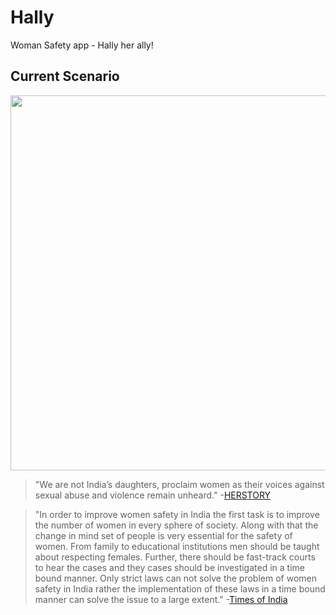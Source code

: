# Hally
Woman Safety app - Hally her ally!

## Current Scenario

<p align="center">
    <img width='600' src="https://github.com/Neilblaze/Hally/blob/master/Images/woman.png">
</p>

>"We are not India’s daughters, proclaim women as their voices against sexual abuse and violence remain unheard." -[HERSTORY](https://yourstory.com/herstory/2019/12/india-women-safety-rape-hyderabad-voices)

>"In order to improve women safety in India the first task is to improve the number of women in every sphere of society. Along with that the change in mind set of people is very essential for the safety of women. From family to educational institutions men should be taught about respecting females. Further, there should be fast-track courts to hear the cases and they cases should be investigated in a time bound manner. Only strict laws can not solve the problem of women safety in India rather the implementation of these laws in a time bound manner can solve the issue to a large extent." -[Times of India](https://timesofindia.indiatimes.com/blogs/the-rock-bottom/women-safety-in-india/)

